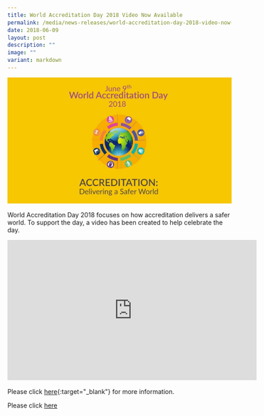 ```yaml
---
title: World Accreditation Day 2018 Video Now Available
permalink: /media/news-releases/world-accreditation-day-2018-video-now-available/
date: 2018-06-09
layout: post
description: ""
image: ""
variant: markdown
---
```

![world-accreditation-day-2018-video-now-available](/images/press-release/documents/world-accreditation-day-2018.png)

World Accreditation Day 2018 focuses on how accreditation delivers a safer world. To support the day, a video has been created to help celebrate the day.

<div class="bp-youtube">
      <iframe allowfullscreen="" allow="autoplay; encrypted-media" frameborder="0" src="https://www.youtube.com/embed/douGB7pLlYc" height="315" width="560"></iframe>
</div>

Please click [here](https://www.iaf.nu/articles/World\_Accreditation\_Day\_2018\_Video\_Now\_Available/554){:target="\_blank"} for more information.


Please click [here](https://www.youtube.com/watch?v=zF_mNvz63Ls)
